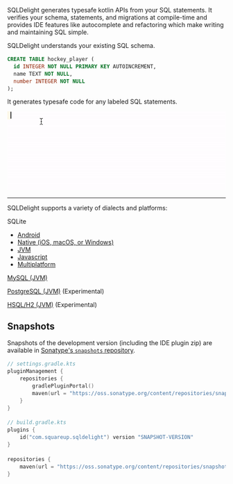 SQLDelight generates typesafe kotlin APIs from your SQL statements. It verifies your schema, statements, and migrations at compile-time and provides IDE features like autocomplete and refactoring which make writing and maintaining SQL simple.

SQLDelight understands your existing SQL schema.

```sql
CREATE TABLE hockey_player (
  id INTEGER NOT NULL PRIMARY KEY AUTOINCREMENT,
  name TEXT NOT NULL,
  number INTEGER NOT NULL
);
```

It generates typesafe code for any labeled SQL statements.

![intro.gif](images/intro.gif)

---

SQLDelight supports a variety of dialects and platforms:

SQLite

* [Android](android_sqlite)
* [Native (iOS, macOS, or Windows)](native_sqlite)
* [JVM](jvm_sqlite)
* [Javascript](js_sqlite)
* [Multiplatform](multiplatform_sqlite)

[MySQL (JVM)](jvm_mysql)

[PostgreSQL (JVM)](jvm_postgresql) (Experimental)

[HSQL/H2 (JVM)](jvm_h2) (Experimental)

## Snapshots

Snapshots of the development version (including the IDE plugin zip) are available in
[Sonatype's `snapshots` repository](https://oss.sonatype.org/content/repositories/snapshots/com/squareup/sqldelight/).
```kotlin
// settings.gradle.kts
pluginManagement {
    repositories {
        gradlePluginPortal()
        maven(url = "https://oss.sonatype.org/content/repositories/snapshots")
    }
}

// build.gradle.kts
plugins {
    id("com.squareup.sqldelight") version "SNAPSHOT-VERSION"
}

repositories {
    maven(url = "https://oss.sonatype.org/content/repositories/snapshots")
}
```
